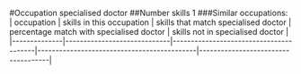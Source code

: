#Occupation specialised doctor
##Number skills 1
###Similar occupations:
| occupation   | skills in this occupation   | skills that match specialised doctor   | percentage match with specialised doctor   | skills not in specialised doctor   |
|--------------|-----------------------------|----------------------------------------|--------------------------------------------|------------------------------------|
